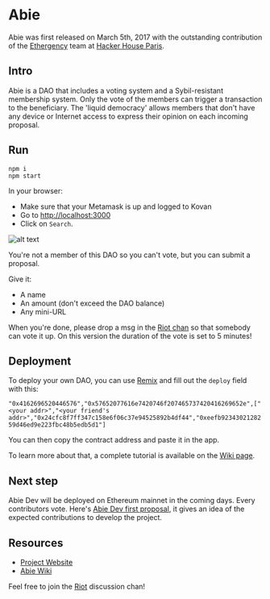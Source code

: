 # Abie

Abie was first released on March 5th, 2017 with the outstanding contribution of the [Ethergency](https://twitter.com/ethergency) team at [Hacker House Paris](http://www.hackerhouse.paris/).

## Intro

Abie is a DAO that includes a voting system and a Sybil-resistant membership system. Only the vote of the members can trigger a transaction to the beneficiary. The 'liquid democracy' allows members that don't have any device or Internet access to express their opinion on each incoming proposal.

## Run

```
npm i
npm start
```

In your browser:

* Make sure that your Metamask is up and logged to Kovan
* Go to [http://localhost:3000](http://localhost:3000)
* Click on `Search`.

![alt text](https://i.imgur.com/B3Pwzk4.png)

You're not a member of this DAO so you can't vote, but you can submit a proposal. 

Give it: 

* A name
* An amount (don't exceed the DAO balance)
* Any mini-URL

When you're done, please drop a msg in the [Riot chan](https://riot.im/app/#/room/#abie:matrix.org) so that somebody can vote it up. On this version the duration of the vote is set to 5 minutes! 

## Deployment

To deploy your own DAO, you can use [Remix](https://remix.ethereum.org) and fill out the `deploy` field with this: 

`"0x4162696520446576","0x57652077616e7420746f207465737420416269652e",["<your addr>","<your friend's addr>","0x24cfc8f7ff347c158e6f06c37e94525892b4df44","0xeefb9234302128259d46ed9e223fbc48b5edb5d1"]`

You can then copy the contract address and paste it in the app.

To learn more about that, a complete tutorial is available on the [Wiki page](https://github.com/AbieFund/abie/wiki/Abie-Wiki).

## Next step

Abie Dev will be deployed on Ethereum mainnet in the coming days. Every contributors vote. Here's [Abie Dev first proposal](https://abiefund.consider.it/abie-dev-first-proposal), it gives an idea of the expected contributions to develop the project.

## Resources

* [Project Website](http://abie.fund/)
* [Abie Wiki](https://github.com/AbieFund/abie/wiki/Abie-Wiki)

Feel free to join the [Riot](https://riot.im/app/#/room/#abie:matrix.org) discussion chan!
